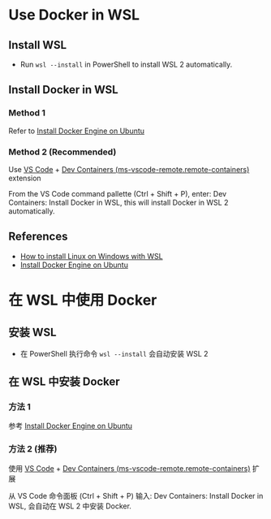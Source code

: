 # Use Docker in WSL

## Install WSL

-   Run `wsl --install` in PowerShell to install WSL 2 automatically.

## Install Docker in WSL

### Method 1

Refer to [Install Docker Engine on Ubuntu](https://docs.docker.com/engine/install/ubuntu/)

### Method 2 (Recommended)

Use [VS Code](aka.ms/vscode) + [Dev Containers (ms-vscode-remote.remote-containers)](https://marketplace.visualstudio.com/items?itemName=ms-vscode-remote.remote-containers) extension

From the VS Code command pallette (Ctrl + Shift + P), enter: Dev Containers: Install Docker in WSL, this will install Docker in WSL 2 automatically.

## References

-   [How to install Linux on Windows with WSL](aka.ms/installwsl)
-   [Install Docker Engine on Ubuntu](https://docs.docker.com/engine/install/ubuntu/)

# 在 WSL 中使用 Docker

## 安装 WSL

-   在 PowerShell 执行命令 `wsl --install` 会自动安装 WSL 2

## 在 WSL 中安装 Docker

### 方法 1

参考 [Install Docker Engine on Ubuntu](https://docs.docker.com/engine/install/ubuntu/)

### 方法 2 (推荐)

使用 [VS Code](aka.ms/vscode) + [Dev Containers (ms-vscode-remote.remote-containers)](https://marketplace.visualstudio.com/items?itemName=ms-vscode-remote.remote-containers) 扩展

从 VS Code 命令面板 (Ctrl + Shift + P) 输入: Dev Containers: Install Docker in WSL, 会自动在 WSL 2 中安装 Docker.
